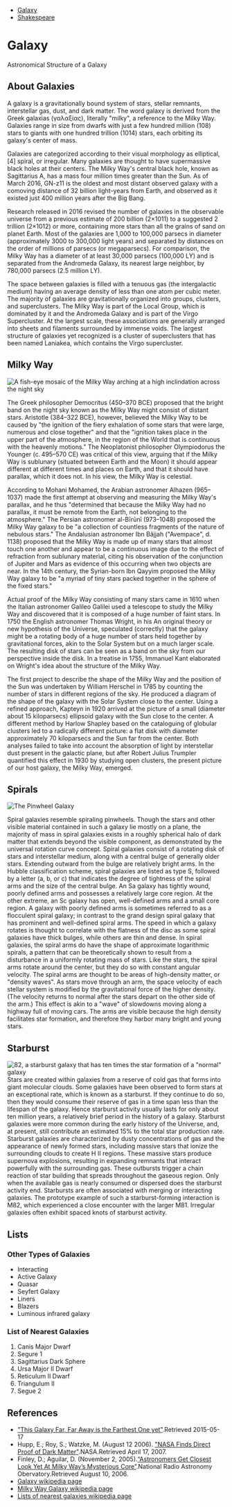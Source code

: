 - [Galaxy](galaxy.html)
- [Shakespeare](shakespeare.html)

# Galaxy

Astronomical Structure of a Galaxy

## About Galaxies

A galaxy is a gravitationally bound system of stars, stellar remnants,
interstellar gas, dust, and dark matter. The word galaxy is derived from
the Greek galaxias (γαλαξίας), literally "milky", a reference to the
Milky Way. Galaxies range in size from dwarfs with just a few hundred
million (108) stars to giants with one hundred trillion (1014) stars,
each orbiting its galaxy's center of mass.

Galaxies are categorized according to their visual morphology as
elliptical,[4] spiral, or irregular. Many galaxies are thought to have
supermassive black holes at their centers. The Milky Way's central black
hole, known as Sagittarius A, has a mass four million times greater
than the Sun. As of March 2016, GN-z11 is the oldest and most distant
observed galaxy with a comoving distance of 32 billion light-years from
Earth, and observed as it existed just 400 million years after the Big
Bang.

Research released in 2016 revised the number of galaxies in the
observable universe from a previous estimate of 200 billion (2×1011) to
a suggested 2 trillion (2×1012) or more, containing more stars than all
the grains of sand on planet Earth. Most of the galaxies are 1,000 to
100,000 parsecs in diameter (approximately 3000 to 300,000 light years)
and separated by distances on the order of millions of parsecs (or
megaparsecs). For comparison, the Milky Way has a diameter of at least
30,000 parsecs (100,000 LY) and is separated from the Andromeda Galaxy,
its nearest large neighbor, by 780,000 parsecs (2.5 million LY).

The space between galaxies is filled with a tenuous gas (the
intergalactic medium) having an average density of less than one atom
per cubic meter. The majority of galaxies are gravitationally organized
into groups, clusters, and superclusters. The Milky Way is part of the
Local Group, which is dominated by it and the Andromeda Galaxy and is
part of the Virgo Supercluster. At the largest scale, these associations
are generally arranged into sheets and filaments surrounded by immense
voids. The largest structure of galaxies yet recognized is a cluster of
superclusters that has been named Laniakea, which contains the Virgo
supercluster.

## Milky Way
![A fish-eye mosaic of the Milky Way arching at a high inclindation across the night sky](images/milkywayarch.jpg)

The Greek philosopher Democritus (450–370 BCE) proposed that the bright
band on the night sky known as the Milky Way might consist of distant
stars. Aristotle (384–322 BCE), however, believed the Milky Way to be
caused by "the ignition of the fiery exhalation of some stars that were
large, numerous and close together" and that the "ignition takes place
in the upper part of the atmosphere, in the region of the World that is
continuous with the heavenly motions." The Neoplatonist philosopher
Olympiodorus the Younger (c. 495–570 CE) was critical of this view,
arguing that if the Milky Way is sublunary (situated between Earth and
the Moon) it should appear different at different times and places on
Earth, and that it should have parallax, which it does not. In his view,
the Milky Way is celestial.

According to Mohani Mohamed, the Arabian astronomer Alhazen (965–1037)
made the first attempt at observing and measuring the Milky Way's
parallax, and he thus "determined that because the Milky Way had no
parallax, it must be remote from the Earth, not belonging to the
atmosphere." The Persian astronomer al-Bīrūnī (973–1048) proposed the
Milky Way galaxy to be "a collection of countless fragments of the
nature of nebulous stars." The Andalusian astronomer Ibn Bâjjah
("Avempace", d. 1138) proposed that the Milky Way is made up of many
stars that almost touch one another and appear to be a continuous image
due to the effect of refraction from sublunary material, citing his
observation of the conjunction of Jupiter and Mars as evidence of this
occurring when two objects are near. In the 14th century, the
Syrian-born Ibn Qayyim proposed the Milky Way galaxy to be "a myriad of
tiny stars packed together in the sphere of the fixed stars."

Actual proof of the Milky Way consisting of many stars came in 1610 when
the Italian astronomer Galileo Galilei used a telescope to study the
Milky Way and discovered that it is composed of a huge number of faint
stars. In 1750 the English astronomer Thomas Wright, in his An original
theory or new hypothesis of the Universe, speculated (correctly) that
the galaxy might be a rotating body of a huge number of stars held
together by gravitational forces, akin to the Solar System but on a much
larger scale. The resulting disk of stars can be seen as a band on the
sky from our perspective inside the disk. In a treatise in 1755,
Immanuel Kant elaborated on Wright's idea about the structure of the
Milky Way.

The first project to describe the shape of the Milky Way and the
position of the Sun was undertaken by William Herschel in 1785 by
counting the number of stars in different regions of the sky. He
produced a diagram of the shape of the galaxy with the Solar System close to the center. Using a refined approach, Kapteyn in 1920 arrived at the picture of a small (diameter about 15 kiloparsecs) ellipsoid galaxy with the Sun close to the center. A different method by Harlow Shapley based on the cataloguing of globular clusters led to a radically different picture: a flat disk with diameter approximately 70 kiloparsecs and the Sun far from the center. Both analyses failed to take into account the absorption of light by interstellar dust present in the galactic plane, but after Robert Julius Trumpler quantified this effect in 1930 by studying open clusters, the present picture of our host galaxy, the Milky Way, emerged.

## Spirals
![The Pinwheel Galaxy](images/pinwheelgalaxy.jpg)

Spiral galaxies resemble spiraling pinwheels. Though the stars and other visible material contained in such a galaxy lie mostly on a plane, the majority of mass in spiral galaxies exists in a roughly spherical halo of dark matter that extends beyond the visible component, as demonstrated by the universal rotation curve concept. 
Spiral galaxies consist of a rotating disk of stars and interstellar medium, along with a central bulge of generally older stars. Extending outward from the bulge are relatively bright arms. In the Hubble classification scheme, spiral galaxies are listed as type S, followed by a letter (a, b, or c) that indicates the degree of tightness of the spiral arms and the size of the central bulge. An Sa galaxy has tightly wound, poorly defined arms and possesses a relatively large core region. At the other extreme, an Sc galaxy has open, well-defined arms and a small core region. A galaxy with poorly defined arms is sometimes referred to as a flocculent spiral galaxy; in contrast to the grand design spiral galaxy that has prominent and well-defined spiral arms. The speed in which a galaxy rotates is thought to correlate with the flatness of the disc as some spiral galaxies have thick bulges, while others are thin and dense.
In spiral galaxies, the spiral arms do have the shape of approximate logarithmic spirals, a pattern that can be theoretically shown to result from a disturbance in a uniformly rotating mass of stars. Like the stars, the spiral arms rotate around the center, but they do so with constant angular velocity. The spiral arms are thought to be areas of high-density matter, or "density waves". As stars move through an arm, the space velocity of each stellar system is modified by the gravitational force of the higher density. (The velocity returns to normal after the stars depart on the other side of the arm.) This effect is akin to a "wave" of slowdowns moving along a highway full of moving cars. The arms are visible because the high density facilitates star formation, and therefore they harbor many bright and young stars.

## Starburst
![82, a starburst galaxy that has ten times the star formation of a "normal" galaxy](images/starburstgalaxy.jpg)
Stars are created within galaxies from a reserve of cold gas that forms into giant molecular clouds. Some galaxies have been observed to form stars at an exceptional rate, which is known as a starburst. If they continue to do so, then they would consume their reserve of gas in a time span less than the lifespan of the galaxy. Hence starburst activity usually lasts for only about ten million years, a relatively brief period in the history of a galaxy. Starburst galaxies were more common during the early history of the Universe, and, at present, still contribute an estimated 15% to the total star production rate.
Starburst galaxies are characterized by dusty concentrations of gas and the appearance of newly formed stars, including massive stars that ionize the surrounding clouds to create H II regions. These massive stars produce supernova explosions, resulting in expanding remnants that interact powerfully with the surrounding gas. These outbursts trigger a chain reaction of star building that spreads throughout the gaseous region. Only when the available gas is nearly consumed or dispersed does the starburst activity end.
Starbursts are often associated with merging or interacting galaxies. The prototype example of such a starburst-forming interaction is M82, which experienced a close encounter with the larger M81. Irregular galaxies often exhibit spaced knots of starburst activity.

## Lists

### Other Types of Galaxies

- Interacting
- Active Galaxy
- Quasar
- Seyfert Galaxy
- Liners
- Blazers
- Luminous infrared galaxy

### List of Nearest Galaxies 

1. Canis Major Dwarf
2. Segure 1
3. Sagittarius Dark Sphere
4. Ursa Major II Dwarf
5. Reticulum II Dwarf
6. Triangulum II
7. Segue 2

## References

- ["This Galaxy Far, Far Away is the Farthest One yet"](https://www.space.com/29319-farthest-galaxy-ever-found.html).Retrieved 2015-05-17
- Hupp, E.; Roy, S.; Watzke, M. (August 12 2006). ["NASA Finds Direct Proof of Dark Matter"](https://www.nasa.gov/home/hqnews/2006/aug/HQ_06297_CHANDRA_Dark_Matter.html).NASA.Retrieved April 17, 2007.
- Finley, D.; Aguilar, D. (November 2, 2005).[“Astronomers Get Closest Look Yet At Milky Way’s Mysterious Core”](https://www.nrao.edu/pr/2005/sagastar/).National Radio Astronomy Obervatory.Retrieved August 10, 2006.
- [Galaxy wikipedia page](https://en.wikipedia.org/wiki/Galaxy)
- [Milky Way Galaxy wikipedia page](https://en.wikipedia.org/wiki/Milky_Way)
- [Lists of nearest galaxies wikipedia page](https://en.wikipedia.org/wiki/List_of_nearest_galaxies)
